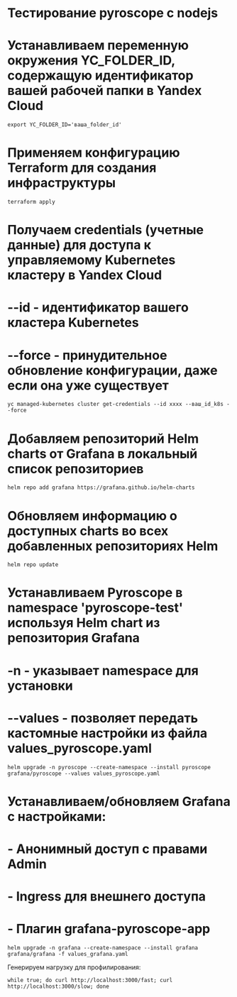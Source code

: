 # Тестирование pyroscope с nodejs

# Устанавливаем переменную окружения YC_FOLDER_ID, содержащую идентификатор вашей рабочей папки в Yandex Cloud
```shell
export YC_FOLDER_ID='ваша_folder_id'
```

# Применяем конфигурацию Terraform для создания инфраструктуры
```shell
terraform apply
```

# Получаем credentials (учетные данные) для доступа к управляемому Kubernetes кластеру в Yandex Cloud
# --id - идентификатор вашего кластера Kubernetes
# --force - принудительное обновление конфигурации, даже если она уже существует
```shell
yc managed-kubernetes cluster get-credentials --id xxxx --ваш_id_k8s --force
```

# Добавляем репозиторий Helm charts от Grafana в локальный список репозиториев
```shell
helm repo add grafana https://grafana.github.io/helm-charts
```

# Обновляем информацию о доступных charts во всех добавленных репозиториях Helm
```shell
helm repo update
```

# Устанавливаем Pyroscope в namespace 'pyroscope-test' используя Helm chart из репозитория Grafana
# -n - указывает namespace для установки
# --values - позволяет передать кастомные настройки из файла values_pyroscope.yaml
```shell
helm upgrade -n pyroscope --create-namespace --install pyroscope grafana/pyroscope --values values_pyroscope.yaml
```

# Устанавливаем/обновляем Grafana с настройками:
# - Анонимный доступ с правами Admin
# - Ingress для внешнего доступа
# - Плагин grafana-pyroscope-app
```shell
helm upgrade -n grafana --create-namespace --install grafana grafana/grafana -f values_grafana.yaml
```

Генерируем нагрузку для профилирования:
```shell
while true; do curl http://localhost:3000/fast; curl http://localhost:3000/slow; done
```
